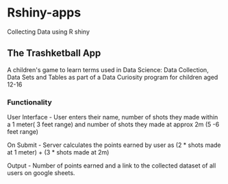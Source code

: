 # Rshiny-apps
Collecting Data using R shiny

## The Trashketball App 
A children's game to learn terms used in Data Science: Data Collection, Data Sets and Tables as part of a Data Curiosity program for children aged 12-16

### Functionality
User Interface - User enters their name, number of shots they made within a 1 meter( 3 feet range) and number of shots they made at approx 2m (5 -6 feet range)

On Submit - Server calculates the points earned by user as (2 * shots made at 1 meter) + (3 * shots made at 2m)

Output - Number of points earned and a link to the collected dataset of all users on google sheets.



